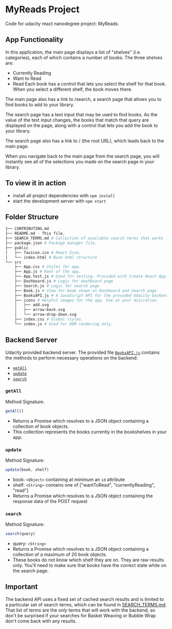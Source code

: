 # MyReads Project

Code for udacity react nanodegree project: MyReads.

## App Functionality

In this application, the main page displays a list of "shelves" (i.e. categories), each of which contains a number of books. The three shelves are:
- Currently Reading
- Want to Read
- Read
Each book has a control that lets you select the shelf for that book. When you select a different shelf, the book moves there.

The main page also has a link to /search, a search page that allows you to find books to add to your library.

The search page has a text input that may be used to find books. As the value of the text input changes, the books that match that query are displayed on the page, along with a control that lets you add the book to your library.

The search page also has a link to / (the root URL), which leads back to the main page.

When you navigate back to the main page from the search page, you will instantly see all of the selections you made on the search page in your library.

## To view it in action
* install all project dependencies with `npm install`
* start the development server with `npm start`

## Folder Structure
```bash
├── CONTRIBUTING.md
├── README.md - This file.
├── SEARCH_TERMS.md # Collection of available search terms that works in this app.
├── package.json # Package manager file.
├── public
│   ├── favicon.ico # React Icon,
│   └── index.html # Base html structure
└── src
    ├── App.css # Styles for app.
    ├── App.js # Root of the app.
    ├── App.test.js # Used for testing. Provided with Create React App.
    ├── Dashboard.js # Logic for dashboard page
    ├── Search.js # Logic for search page
    ├── Book.js # View for book shown on Dashboard and Search page
    ├── BooksAPI.js # A JavaScript API for the provided Udacity backend.
    ├── icons # Helpful images for the app. Use at your discretion.
    │   ├── add.svg
    │   ├── arrow-back.svg
    │   └── arrow-drop-down.svg
    ├── index.css # Global styles.
    └── index.js # Used for DOM rendering only.
```

## Backend Server

Udacity provided backend server. The provided file [`BooksAPI.js`](src/BooksAPI.js) contains the methods to perform necessary operations on the backend:
* [`getAll`](#getall)
* [`update`](#update)
* [`search`](#search)

### `getAll`

Method Signature:

```js
getAll()
```

* Returns a Promise which resolves to a JSON object containing a collection of book objects.
* This collection represents the books currently in the bookshelves in your app.

### `update`

Method Signature:

```js
update(book, shelf)
```

* book: `<Object>` containing at minimum an `id` attribute
* shelf: `<String>` contains one of ["wantToRead", "currentlyReading", "read"]  
* Returns a Promise which resolves to a JSON object containing the response data of the POST request

### `search`

Method Signature:

```js
search(query)
```

* query: `<String>`
* Returns a Promise which resolves to a JSON object containing a collection of a maximum of 20 book objects.
* These books do not know which shelf they are on. They are raw results only. You'll need to make sure that books have the correct state while on the search page.

## Important
The backend API uses a fixed set of cached search results and is limited to a particular set of search terms, which can be found in [SEARCH_TERMS.md](SEARCH_TERMS.md). That list of terms are the _only_ terms that will work with the backend, so don't be surprised if your searches for Basket Weaving or Bubble Wrap don't come back with any results.
